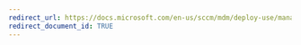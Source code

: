 ```yaml
---
redirect_url: https://docs.microsoft.com/en-us/sccm/mdm/deploy-use/manage-access-based-on-device-network-app-risk
redirect_document_id: TRUE
---
```

